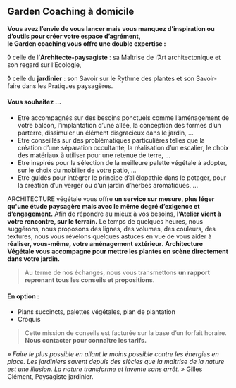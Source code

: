 ﻿
## Garden Coaching à domicile

**Vous avez l’envie de vous lancer mais vous manquez d’inspiration ou d’outils pour créer votre espace d’agrément,**  
**le Garden coaching vous offre une double expertise :**

  

 ◊  celle de l’**Architecte-paysagiste** : sa Maîtrise de l’Art architectonique et son regard sur l’Ecologie,

 ◊ celle du **jardinier** : son Savoir sur le Rythme des plantes et son Savoir-faire dans les Pratiques paysagères.

#### Vous souhaitez ...

 - Etre accompagnés sur des besoins ponctuels comme l’aménagement de votre balcon, l’implantation d’une allée, la conception des formes d’un parterre, dissimuler un élément disgracieux dans le jardin, …
 - Etre conseillés sur des problématiques particulières telles que la création d’une séparation occultante, la réalisation d’un escalier, le choix des matériaux à utiliser pour une retenue de terre, ...
 - Etre inspirés pour la sélection de la meilleure palette végétale à adopter, sur le choix du mobilier de votre patio, ...
 - Etre guidés pour intégrer le principe d’allélopathie dans le potager, pour la création d’un verger ou d’un jardin d’herbes aromatiques, ...

  
ARCHITECTURE végétale vous offre **un service sur mesure, plus léger qu'une étude paysagère mais avec le même degré d’exigence et d’engagement.**
Afin de répondre au mieux à vos besoins, **l’Atelier vient à votre rencontre, sur le terrain.** Le temps de quelques heures, nous suggérons, nous proposons des lignes, des volumes, des couleurs, des textures, nous vous révélons quelques astuces en vue de vous aider à **réaliser, vous-même, votre aménagement extérieur**.
**Architecture Végétale vous accompagne pour mettre les plantes en scène directement dans votre jardin.**

> Au terme de nos échanges, nous vous transmettons **un rapport reprenant tous les conseils et propositions**.

#### En option :

 - Plans succincts, palettes végétales, plan de plantation
 - Croquis

> Cette mission de conseils est facturée sur la base d’un forfait horaire.
> **Nous contacter pour connaître les tarifs.**


*» Faire le plus possible en allant le moins possible contre les énergies en place. Les jardiniers savent depuis des siècles que la maîtrise de la nature est une illusion. La nature transforme et invente sans arrêt. »* Gilles Clément, Paysagiste jardinier.
